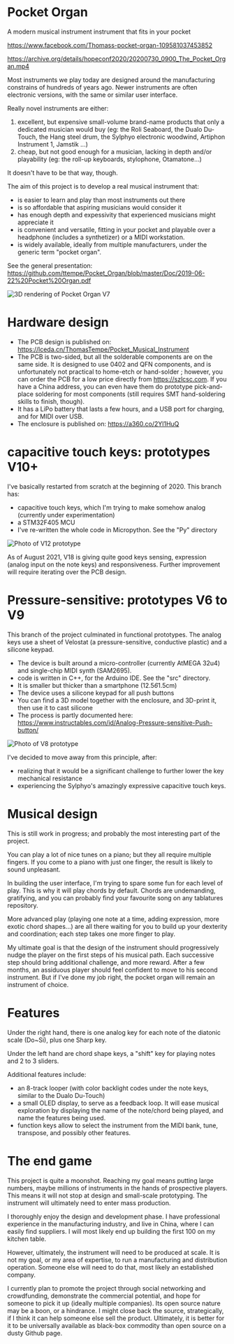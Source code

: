 # Pocket Organ

A modern musical instrument instrument that fits in your pocket

https://www.facebook.com/Thomass-pocket-organ-109581037453852

https://archive.org/details/hopeconf2020/20200730_0900_The_Pocket_Organ.mp4

Most instruments we play today are designed around the manufacturing constrains of hundreds of years ago.
Newer instruments are often electronic versions, with the same or similar user interface.

Really novel instruments are either:
1. excellent, but expensive small-volume brand-name products that only a dedicated musician would buy (eg: the Roli Seaboard, the Dualo Du-Touch, the Hang steel drum, the Sylphyo electronic woodwind, Artiphon Instrument 1, Jamstik ...)
2. cheap, but not good enough for a musician, lacking in depth and/or playability (eg: the roll-up keyboards, stylophone, Otamatone...)

It doesn't have to be that way, though.

The aim of this project is to develop a real musical instrument that:
* is easier to learn and play than most instruments out there
* is so affordable that aspiring musicians would consider it
* has enough depth and expessivity that experienced musicians might appreciate it
* is convenient and versatile, fitting in your pocket and playable over a headphone (includes a synthetizer) or a MIDI workstation.
* is widely available, ideally from multiple manufacturers, under the generic term "pocket organ".

See the general presentation: https://github.com/ttempe/Pocket_Organ/blob/master/Doc/2019-06-22%20Pocket%20Organ.pdf

![3D rendering of Pocket Organ V7](https://github.com/ttempe/Pocket_Organ/blob/master/Pictures/V7/V7_rendering_small.png)

# Hardware design

* The PCB design is published on: https://lceda.cn/ThomasTempe/Pocket_Musical_Instrument
 * The PCB is two-sided, but all the solderable components are on the same side. It is designed to use 0402 and QFN components, and is unfortunately not practical to home-etch or hand-solder ; however, you can order the PCB for a low price directly from https://szlcsc.com. If you have a China address, you can even have them do prototype pick-and-place soldering for most components (still requires SMT hand-soldering skills to finish, though). 
 * It has a LiPo battery that lasts a few hours, and a USB port for charging, and for MIDI over USB.
* The enclosure is published on: https://a360.co/2Yl1HuQ

# capacitive touch keys: prototypes V10+

I've basically restarted from scratch at the beginning of 2020. This branch has:
* capacitive touch keys, which I'm trying to make somehow analog (currently under experimentation)
* a STM32F405 MCU
* I've re-written the whole code in Micropython. See the "Py" directory

![Photo of V12 prototype](https://github.com/ttempe/Pocket_Organ/blob/master/Pictures/V12/V12_assembled.jpg)

As of August 2021, V18 is giving quite good keys sensing, expression (analog input on the note keys) and responsiveness. Further improvement will require iterating over the PCB design.

# Pressure-sensitive: prototypes V6 to V9

This branch of the project culminated in functional prototypes.
The analog keys use a sheet of Velostat (a pressure-sensitive, conductive plastic) and a silicone keypad.

* The device is built around a micro-controller (currently AtMEGA 32u4) and single-chip MIDI synth (SAM2695).
* code is written in C++, for the Arduino IDE. See the "src" directory.
* It is smaller but thicker than a smartphone (12.5*6*1.5cm)
* The device uses a silicone keypad for all push buttons
 * You can find a 3D model together with the enclosure, and 3D-print it, then use it to cast silicone
 * The process is partly documented here: https://www.instructables.com/id/Analog-Pressure-sensitive-Push-button/
 
![Photo of V8 prototype](https://github.com/ttempe/Pocket_Organ/blob/master/Pictures/V7/V8_proto_small.PNG)
 
I've decided to move away from this principle, after:
* realizing that it would be a significant challenge to further lower the key mechanical resistance
* experiencing the Sylphyo's amazingly expressive capacitive touch keys.


# Musical design

This is still work in progress; and probably the most interesting part of the project.

You can play a lot of nice tunes on a piano; but they all require multiple fingers. If you come to a piano with just one finger, the result is likely to sound unpleasant.

In building the user interface, I'm trying to spare some fun for each level of play. This is why it will play chords by default. Chords are undemanding, gratifying, and you can probably find your favourite song on any tablatures repository.

More advanced play (playing one note at a time, adding expression, more exotic chord shapes...) are all there waiting for you to build up your dexterity and coordination; each step takes one more finger to play.

My ultimate goal is that the design of the instrument should progressively nudge the player on the first steps of his musical path. Each successive step should bring additional challenge, and more reward. After a few months, an assiduous player should feel confident to move to his second instrument. But if I've done my job right, the pocket organ will remain an instrument of choice.

# Features

Under the right hand, there is one analog key for each note of the diatonic scale (Do~Si), plus one Sharp key.

Under the left hand are chord shape keys, a "shift" key for playing notes and 2 to 3 sliders.

Additional features include:
* an 8-track looper (with color backlight codes under the note keys, similar to the Dualo Du-Touch)
* a small OLED display, to serve as a feedback loop. It will ease musical exploration by displaying the name of the note/chord being played, and name the features being used.
* function keys allow to select the instrument from the MIDI bank, tune, transpose, and possibly other features.

# The end game

This project is quite a moonshot. Reaching my goal means putting large numbers, maybe millions of instruments in the hands of prospective players. This means it will not stop at design and small-scale prototyping. The instrument will ultimately need to enter mass production.

I thoroughly enjoy the design and development phase. I have professional experience in the manufacturing industry, and live in China, where I can easily find suppliers. I will most likely end up building the first 100 on my kitchen table.

However, ultimately, the instrument will need to be produced at scale. It is not my goal, or my area of expertise, to run a manufacturing and distribution operation. Someone else will need to do that, most likely an established company. 

I currently plan to promote the project through social networking and crowdfunding, demonstrate the commercial potential, and hope for someone to pick it up (ideally multiple companies).
Its open source nature may be a boon, or a hindrance. I might close back the source, strategically, if I think it can help someone else sell the product. Ultimately, it is better for it to be universally available as black-box commodity than open source on a dusty Github page.
